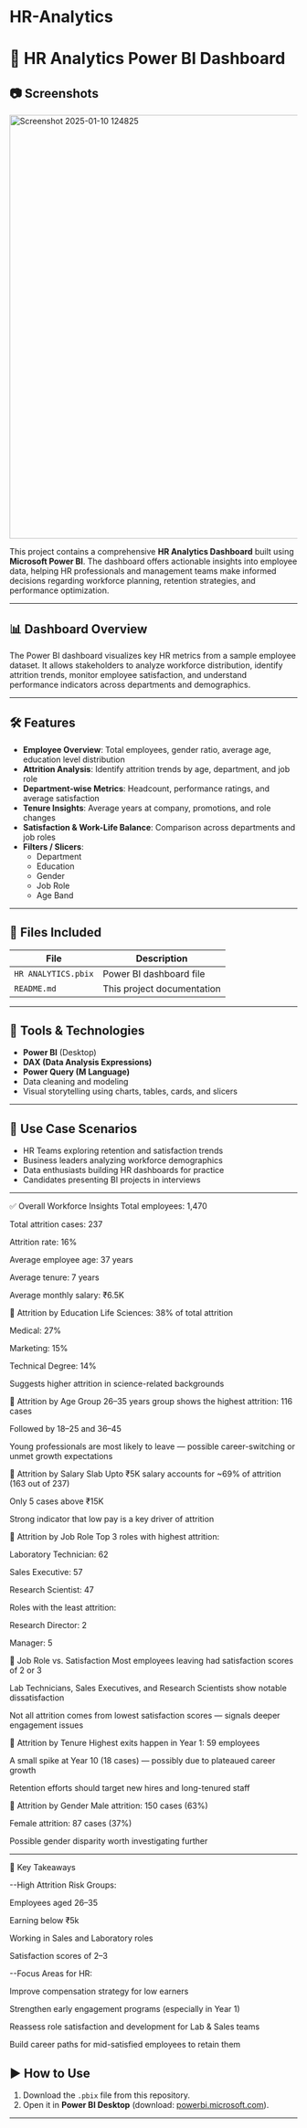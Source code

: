 # HR-Analytics

# 🧠 HR Analytics Power BI Dashboard

## 📷 Screenshots
<img width="1321" height="742" alt="Screenshot 2025-01-10 124825" src="https://github.com/user-attachments/assets/6f8b2561-1125-4317-8a4a-fb9993b4707a" />


This project contains a comprehensive **HR Analytics Dashboard** built using **Microsoft Power BI**. The dashboard offers actionable insights into employee data, helping HR professionals and management teams make informed decisions regarding workforce planning, retention strategies, and performance optimization.

---

## 📊 Dashboard Overview

The Power BI dashboard visualizes key HR metrics from a sample employee dataset. It allows stakeholders to analyze workforce distribution, identify attrition trends, monitor employee satisfaction, and understand performance indicators across departments and demographics.

---

## 🛠️ Features

- **Employee Overview**: Total employees, gender ratio, average age, education level distribution
- **Attrition Analysis**: Identify attrition trends by age, department, and job role
- **Department-wise Metrics**: Headcount, performance ratings, and average satisfaction
- **Tenure Insights**: Average years at company, promotions, and role changes
- **Satisfaction & Work-Life Balance**: Comparison across departments and job roles
- **Filters / Slicers**:
  - Department
  - Education
  - Gender
  - Job Role
  - Age Band

---

## 📁 Files Included

| File | Description |
|------|-------------|
| `HR ANALYTICS.pbix` | Power BI dashboard file |
| `README.md` | This project documentation |

---

## 🧪 Tools & Technologies

- **Power BI** (Desktop)
- **DAX (Data Analysis Expressions)**
- **Power Query (M Language)**
- Data cleaning and modeling
- Visual storytelling using charts, tables, cards, and slicers

---

## 📌 Use Case Scenarios

- HR Teams exploring retention and satisfaction trends
- Business leaders analyzing workforce demographics
- Data enthusiasts building HR dashboards for practice
- Candidates presenting BI projects in interviews

---

✅ Overall Workforce Insights
Total employees: 1,470

Total attrition cases: 237

Attrition rate: 16%

Average employee age: 37 years

Average tenure: 7 years

Average monthly salary: ₹6.5K


📌 Attrition by Education
Life Sciences: 38% of total attrition

Medical: 27%

Marketing: 15%

Technical Degree: 14%

Suggests higher attrition in science-related backgrounds

📌 Attrition by Age Group
26–35 years group shows the highest attrition: 116 cases

Followed by 18–25 and 36–45

Young professionals are most likely to leave — possible career-switching or unmet growth expectations

📌 Attrition by Salary Slab
Upto ₹5K salary accounts for ~69% of attrition (163 out of 237)

Only 5 cases above ₹15K

Strong indicator that low pay is a key driver of attrition

📌 Attrition by Job Role
Top 3 roles with highest attrition:

Laboratory Technician: 62

Sales Executive: 57

Research Scientist: 47

Roles with the least attrition:

Research Director: 2

Manager: 5

📌 Job Role vs. Satisfaction
Most employees leaving had satisfaction scores of 2 or 3

Lab Technicians, Sales Executives, and Research Scientists show notable dissatisfaction

Not all attrition comes from lowest satisfaction scores — signals deeper engagement issues

📌 Attrition by Tenure
Highest exits happen in Year 1: 59 employees

A small spike at Year 10 (18 cases) — possibly due to plateaued career growth

Retention efforts should target new hires and long-tenured staff

📌 Attrition by Gender
Male attrition: 150 cases (63%)

Female attrition: 87 cases (37%)

Possible gender disparity worth investigating further

---

📌 Key Takeaways

--High Attrition Risk Groups:

Employees aged 26–35

Earning below ₹5k

Working in Sales and Laboratory roles

Satisfaction scores of 2–3

--Focus Areas for HR:

Improve compensation strategy for low earners

Strengthen early engagement programs (especially in Year 1)

Reassess role satisfaction and development for Lab & Sales teams

Build career paths for mid-satisfied employees to retain them

## ▶️ How to Use

1. Download the `.pbix` file from this repository.
2. Open it in **Power BI Desktop** (download: [powerbi.microsoft.com](https://powerbi.microsoft.com)).
---




